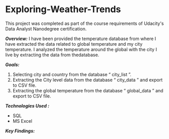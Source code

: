 # Exploring-Weather-Trends
This project was completed as part of the course requirements of Udacity's Data Analyst Nanodegree certification.

***Overview:***
I have been provided the temperature database from where I have extracted the data related to global temperature and my city temperature. I analyzed the temperature around the global with the city I live by extracting the data from thedatabase.

***Goals:***
1. Selecting city and country from the database “ city_list ”.
2. Extracting the City level data from the database “ city_data ” and export to CSV file.
3. Extracting the global temperature from the database “ global_data ” and export to CSV file.

***Technologies Used :***
* SQL
* MS Excel

***Key Findings:***
